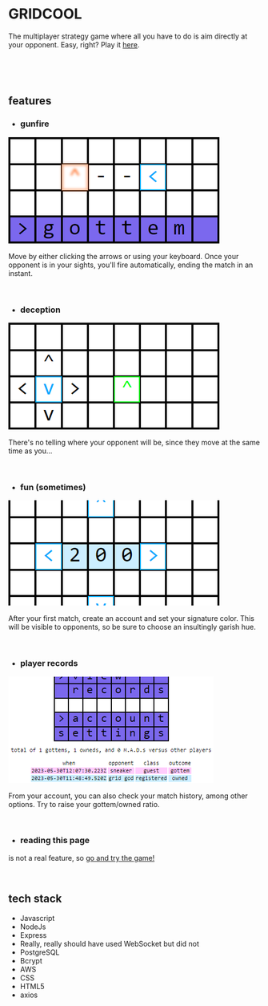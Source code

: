 # GRIDCOOL
The multiplayer strategy game where all you have to do is aim directly at your opponent. Easy, right? Play it [here](https://grid.cool/).

&nbsp;

&nbsp;
## features
* ### gunfire
![](screenshots/gunfire.png)

Move by either clicking the arrows or using your keyboard. Once your opponent is in your sights, you'll fire automatically, ending the match in an instant.

&nbsp;
* ### deception
![](screenshots/deception.png)

There's no telling where your opponent will be, since they move at the same time as you...

&nbsp;
* ### fun (sometimes)
![](screenshots/fun.png)

After your first match, create an account and set your signature color. This will be visible to opponents, so be sure to choose an insultingly garish hue.

&nbsp;
* ### player records
![](screenshots/records.png)

From your account, you can also check your match history, among other options. Try to raise your gottem/owned ratio.

&nbsp;
* ### reading this page
is not a real feature, so [go and try the game!](https://grid.cool/)

&nbsp;
## tech stack
* Javascript
* NodeJs
* Express
* Really, really should have used WebSocket but did not
* PostgreSQL
* Bcrypt
* AWS
* CSS
* HTML5
* axios